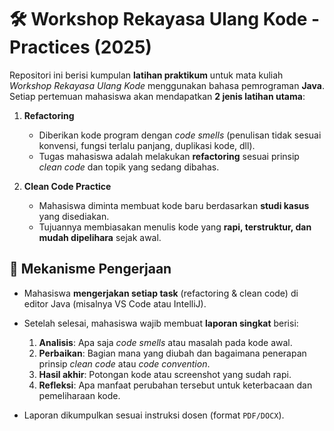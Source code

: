 # 🛠️ Workshop Rekayasa Ulang Kode - Practices (2025)

Repositori ini berisi kumpulan **latihan praktikum** untuk mata kuliah *Workshop Rekayasa Ulang Kode* menggunakan bahasa pemrograman **Java**.  
Setiap pertemuan mahasiswa akan mendapatkan **2 jenis latihan utama**:

1. **Refactoring**  
   - Diberikan kode program dengan *code smells* (penulisan tidak sesuai konvensi, fungsi terlalu panjang, duplikasi kode, dll).  
   - Tugas mahasiswa adalah melakukan **refactoring** sesuai prinsip *clean code* dan topik yang sedang dibahas.

2. **Clean Code Practice**  
   - Mahasiswa diminta membuat kode baru berdasarkan **studi kasus** yang disediakan.  
   - Tujuannya membiasakan menulis kode yang **rapi, terstruktur, dan mudah dipelihara** sejak awal.

## 📌 Mekanisme Pengerjaan
- Mahasiswa **mengerjakan setiap task** (refactoring & clean code) di editor Java (misalnya VS Code atau IntelliJ).  
- Setelah selesai, mahasiswa wajib membuat **laporan singkat** berisi:
  1. **Analisis**: Apa saja *code smells* atau masalah pada kode awal.  
  2. **Perbaikan**: Bagian mana yang diubah dan bagaimana penerapan prinsip *clean code* atau *code convention*.  
  3. **Hasil akhir**: Potongan kode atau screenshot yang sudah rapi.  
  4. **Refleksi**: Apa manfaat perubahan tersebut untuk keterbacaan dan pemeliharaan kode.

- Laporan dikumpulkan sesuai instruksi dosen (format `PDF/DOCX`).